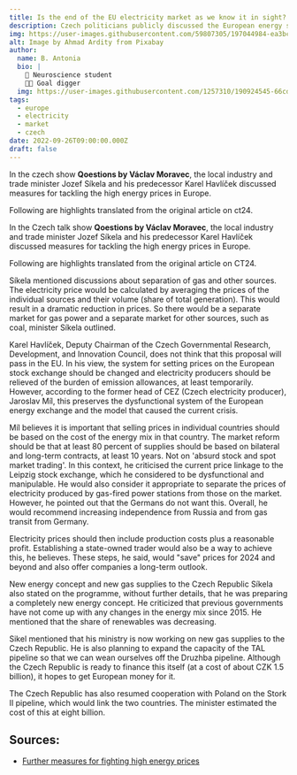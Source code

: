 ```yaml
---
title: Is the end of the EU electricity market as we know it in sight? 
description: Czech politicians publicly discussed the European energy stock exchange
img: https://user-images.githubusercontent.com/59807305/197044984-ea3bc50e-5ed9-4ce0-97e6-9eb6cc673db1.jpg
alt: Image by Ahmad Ardity from Pixabay 
author: 
  name: B. Antonia
  bio: |
    🧠 Neuroscience student
    🦸🏼 Goal digger
  img: https://user-images.githubusercontent.com/1257310/190924545-66cd79f4-445a-41d5-9cd4-f29d00d3619c.jpg
tags:
  - europe
  - electricity
  - market
  - czech
date: 2022-09-26T09:00:00.000Z
draft: false
---
```


In the czech show **Qoestions by Václav Moravec**, the local industry and trade minister Jozef Síkela and his predecessor Karel Havlíček discussed measures for tackling the high energy prices in Europe. 

Following are highlights translated from the original article on ct24. 

In the Czech talk show **Qoestions by Václav Moravec**, the local industry and trade minister Jozef Síkela and his predecessor Karel Havlíček discussed measures for tackling the high energy prices in Europe. 

Following are highlights translated from the original article on CT24. 

Síkela mentioned discussions about separation of gas and other sources. The electricity price would be calculated by averaging the prices of the individual sources and their volume (share of total generation). This would result in a dramatic reduction in prices. So there would be a separate market for gas power and a separate market for other sources, such as coal, minister Síkela outlined.


Karel Havlíček, Deputy Chairman of the Czech Governmental Research, Development, and Innovation Council, does not think that this proposal will pass in the EU. In his view, the system for setting prices on the European stock exchange should be changed and electricity producers should be relieved of the burden of emission allowances, at least temporarily. However, according to the former head of CEZ (Czech electricity producer), Jaroslav Míl, this preserves the dysfunctional system of the European energy exchange and the model that caused the current crisis.


Míl believes it is important that selling prices in individual countries should be based on the cost of the energy mix in that country. The market reform should be that at least 80 percent of supplies should be based on bilateral and long-term contracts, at least 10 years. Not on 'absurd stock and spot market trading'. In this context, he criticised the current price linkage to the Leipzig stock exchange, which he considered to be dysfunctional and manipulable. He would also consider it appropriate to separate the prices of electricity produced by gas-fired power stations from those on the market. However, he pointed out that the Germans do not want this. Overall, he would recommend increasing independence from Russia and from gas transit from Germany.


Electricity prices should then include production costs plus a reasonable profit. Establishing a state-owned trader would also be a way to achieve this, he believes. These steps, he said, would "save" prices for 2024 and beyond and also offer companies a long-term outlook.


New energy concept and new gas supplies to the Czech Republic
Síkela also stated on the programme, without further details, that he was preparing a completely new energy concept. He criticized that previous governments have not come up with any changes in the energy mix since 2015. He mentioned that the share of renewables was decreasing. 


Sikel mentioned that his ministry is now working on new gas supplies to the Czech Republic. He is also planning to expand the capacity of the TAL pipeline so that we can wean ourselves off the Druzhba pipeline. Although the Czech Republic is ready to finance this itself (at a cost of about CZK 1.5 billion), it hopes to get European money for it.


The Czech Republic has also resumed cooperation with Poland on the Stork II pipeline, which would link the two countries. The minister estimated the cost of this at eight billion.

## Sources:
- [Further measures for fighting high energy prices](https://ct24.ceskatelevize.cz/ekonomika/3531788-sikela-chce-v-evrope-dojednat-dalsi-opatreni-proti-drahym-energiim-havlicek-je-k)


